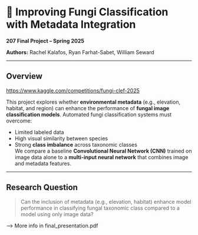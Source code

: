 # 🍄 Improving Fungi Classification with Metadata Integration

**207 Final Project – Spring 2025**

**Authors:** Rachel Kalafos, Ryan Farhat-Sabet, William Seward  

---

## Overview

https://www.kaggle.com/competitions/fungi-clef-2025

This project explores whether **environmental metadata** (e.g., elevation, habitat, and region) can enhance the performance of **fungal image classification models**.
Automated fungi classification systems must overcome:
- Limited labeled data  
- High visual similarity between species  
- Strong **class imbalance** across taxonomic classes  
We compare a baseline **Convolutional Neural Network (CNN)** trained on image data alone to a **multi-input neural network** that combines image and metadata features.

---

## Research Question

> Can the inclusion of metadata (e.g., elevation, habitat) enhance model performance in classifying fungal taxonomic class compared to a model using only image data?

--> More info in final_presentation.pdf
